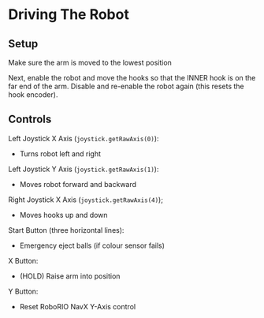 # Driving The Robot

## Setup
Make sure the arm is moved to the lowest position

Next, enable the robot and move the hooks so that the INNER hook is on the far end of the arm. Disable and re-enable the robot again (this resets the hook encoder).

## Controls


Left Joystick X Axis (`joystick.getRawAxis(0)`):

- Turns robot left and right

Left Joystick Y Axis (`joystick.getRawAxis(1)`):

- Moves robot forward and backward

Right Joystick X Axis (`joystick.getRawAxis(4)`);

- Moves hooks up and down

Start Button (three horizontal lines):

- Emergency eject balls (if colour sensor fails)

X Button:

- (HOLD) Raise arm into position

Y Button:

- Reset RoboRIO NavX Y-Axis control